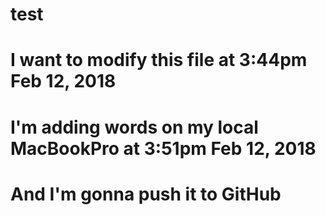 # test

# I want to modify this file at 3:44pm Feb 12, 2018

# I'm adding words on my local MacBookPro at 3:51pm Feb 12, 2018
# And I'm gonna push it to GitHub
